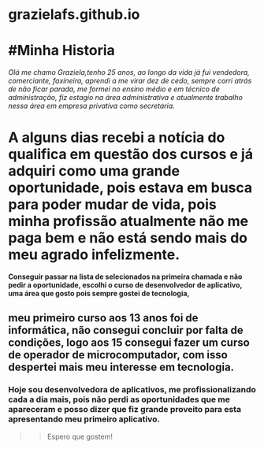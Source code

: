 # grazielafs.github.io
# #Minha Historia
*Olá me chamo Graziela,tenho 25 anos, ao longo da vida já fui vendedora, comerciante, faxineira, aprendi a me virar dez de cedo, sempre corri atrás de não ficar parada, me formei no ensino médio e em técnico de administração, fiz estagio na área administrativa e atualmente trabalho nessa área em empresa privativa como secretaria.*


# A alguns dias recebi a notícia do qualifica em questão dos cursos e já adquiri como uma grande oportunidade, pois estava em busca para poder mudar de vida, pois minha profissão atualmente não me paga bem e não está sendo mais do meu agrado infelizmente.


__Conseguir passar na lista de selecionados na primeira chamada e não pedir a oportunidade, escolhi o curso de desenvolvedor de aplicativo, uma área que gosto pois sempre gostei de tecnologia,__
## meu primeiro curso aos 13 anos foi de informática, não consegui concluir por falta de condições, logo aos 15 consegui fazer um curso de operador de microcomputador, com isso despertei mais meu interesse em tecnologia.

### Hoje sou desenvolvedora de aplicativos, me profissionalizando cada a dia mais, pois não perdi as oportunidades que me apareceram e posso dizer que fiz grande proveito para esta apresentando meu primeiro aplicativo.

>>Espero que gostem! 
